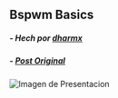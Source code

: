 ## Bspwm Basics
##### - Hech por [dharmx](https://github.com/dharmx)
##### - [Post Original](https://dharmx.is-a.dev/bspwm-basics/)

![Imagen de Presentacion](./assets/feauterd-image.png?raw=true)
